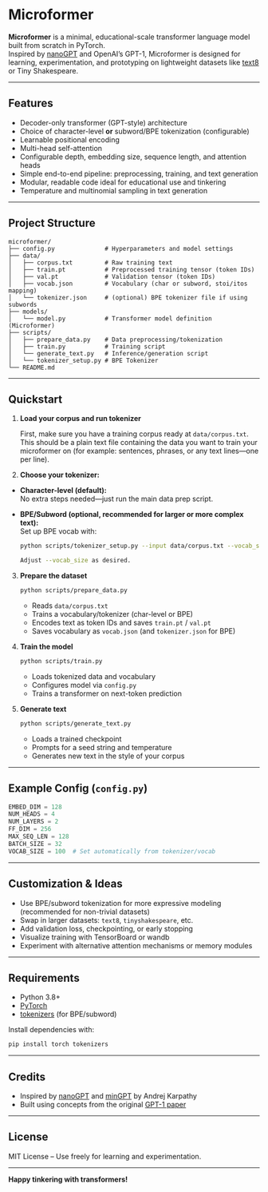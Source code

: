 # Microformer

**Microformer** is a minimal, educational-scale transformer language model built from scratch in PyTorch.  
Inspired by [nanoGPT](https://github.com/karpathy/nanoGPT) and OpenAI’s GPT-1, Microformer is designed for learning, experimentation, and prototyping on lightweight datasets like [text8](https://mattmahoney.net/dc/textdata.html) or Tiny Shakespeare.

---

## Features

- Decoder-only transformer (GPT-style) architecture
- Choice of character-level **or** subword/BPE tokenization (configurable)
- Learnable positional encoding
- Multi-head self-attention
- Configurable depth, embedding size, sequence length, and attention heads
- Simple end-to-end pipeline: preprocessing, training, and text generation
- Modular, readable code ideal for educational use and tinkering
- Temperature and multinomial sampling in text generation

---

## Project Structure

```
microformer/
├── config.py              # Hyperparameters and model settings
├── data/
│   ├── corpus.txt         # Raw training text
│   ├── train.pt           # Preprocessed training tensor (token IDs)
│   ├── val.pt             # Validation tensor (token IDs)
│   ├── vocab.json         # Vocabulary (char or subword, stoi/itos mapping)
│   └── tokenizer.json     # (optional) BPE tokenizer file if using subwords
├── models/
│   └── model.py           # Transformer model definition (Microformer)
├── scripts/
│   ├── prepare_data.py    # Data preprocessing/tokenization
│   ├── train.py           # Training script
│   └── generate_text.py   # Inference/generation script
│   └── tokenizer_setup.py # BPE Tokenizer
└── README.md
```

---

## Quickstart

1. **Load your corpus and run tokenizer**

   First, make sure you have a training corpus ready at `data/corpus.txt`. This should be a plain text file containing the data you want to train your microformer on (for example: sentences, phrases, or any text lines—one per line).

2. **Choose your tokenizer:**

- **Character-level (default):**  
  No extra steps needed—just run the main data prep script.

- **BPE/Subword (optional, recommended for larger or more complex text):**  
  Set up BPE vocab with:
  ```bash
  python scripts/tokenizer_setup.py --input data/corpus.txt --vocab_size 1000
  
  Adjust --vocab_size as desired.


3. **Prepare the dataset**

   ```bash
   python scripts/prepare_data.py
   ```
   - Reads `data/corpus.txt`
   - Trains a vocabulary/tokenizer (char-level or BPE)
   - Encodes text as token IDs and saves `train.pt` / `val.pt`
   - Saves vocabulary as `vocab.json` (and `tokenizer.json` for BPE)

4. **Train the model**

   ```bash
   python scripts/train.py
   ```
   - Loads tokenized data and vocabulary
   - Configures model via `config.py`
   - Trains a transformer on next-token prediction

5. **Generate text**

   ```bash
   python scripts/generate_text.py
   ```
   - Loads a trained checkpoint
   - Prompts for a seed string and temperature
   - Generates new text in the style of your corpus

---

## Example Config (`config.py`)

```python
EMBED_DIM = 128
NUM_HEADS = 4
NUM_LAYERS = 2
FF_DIM = 256
MAX_SEQ_LEN = 128
BATCH_SIZE = 32
VOCAB_SIZE = 100  # Set automatically from tokenizer/vocab
```

---

## Customization & Ideas

- Use BPE/subword tokenization for more expressive modeling (recommended for non-trivial datasets)
- Swap in larger datasets: `text8`, `tinyshakespeare`, etc.
- Add validation loss, checkpointing, or early stopping
- Visualize training with TensorBoard or wandb
- Experiment with alternative attention mechanisms or memory modules

---

## Requirements

- Python 3.8+
- [PyTorch](https://pytorch.org/)
- [tokenizers](https://github.com/huggingface/tokenizers) (for BPE/subword)

Install dependencies with:
```bash
pip install torch tokenizers
```

---

## Credits

- Inspired by [nanoGPT](https://github.com/karpathy/nanoGPT) and [minGPT](https://github.com/karpathy/minGPT) by Andrej Karpathy
- Built using concepts from the original [GPT-1 paper](https://cdn.openai.com/research-covers/language-unsupervised/language_understanding_paper.pdf)

---

## License

MIT License – Use freely for learning and experimentation.

---

**Happy tinkering with transformers!**
